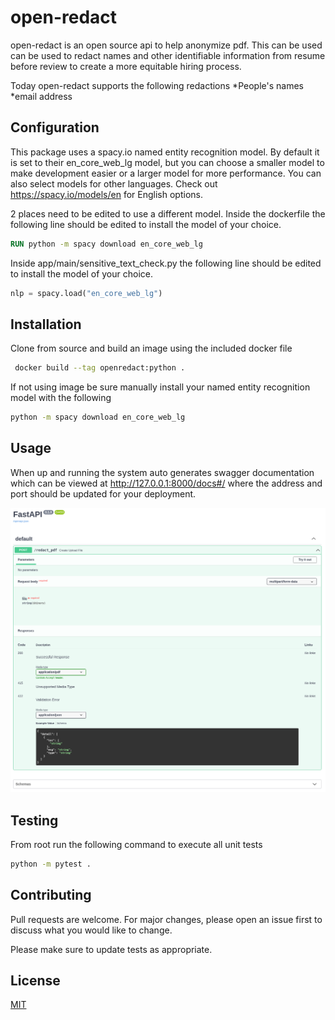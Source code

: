 # open-redact

open-redact is an open source api to help anonymize pdf. This can be used can be used to redact names and other identifiable information from resume before review to create a more equitable hiring process.

Today open-redact supports the following redactions
*People's names
*email address

## Configuration
This package uses a spacy.io named entity recognition model. By default it is set to their en_core_web_lg model, but you can choose a smaller model to make development easier or a larger model for more performance. You can also select models for other languages. Check out https://spacy.io/models/en for English options.

2 places need to be edited to use a different model.
Inside the dockerfile the following line should be edited to install the model of your choice.
```dockerfile
RUN python -m spacy download en_core_web_lg
```

Inside app/main/sensitive_text_check.py the following line should be edited to install the model of your choice.
```python
nlp = spacy.load("en_core_web_lg")
```

## Installation

Clone from source and build an image using the included docker file

```bash
 docker build --tag openredact:python .
```
If not using image be sure manually install your named entity recognition model with the following
```bash
python -m spacy download en_core_web_lg
```

## Usage

When up and running the system auto generates swagger documentation which can be viewed at http://127.0.0.1:8000/docs#/ where the address and port should be updated for your deployment.

![Screenshot of documentation](https://github.com/cjensen506/open-redact/blob/collateral/open_redact_docs.png)

## Testing
From root run the following command to execute all unit tests
```bash
python -m pytest .
```

## Contributing
Pull requests are welcome. For major changes, please open an issue first to discuss what you would like to change.

Please make sure to update tests as appropriate.

## License
[MIT](https://choosealicense.com/licenses/mit/)
